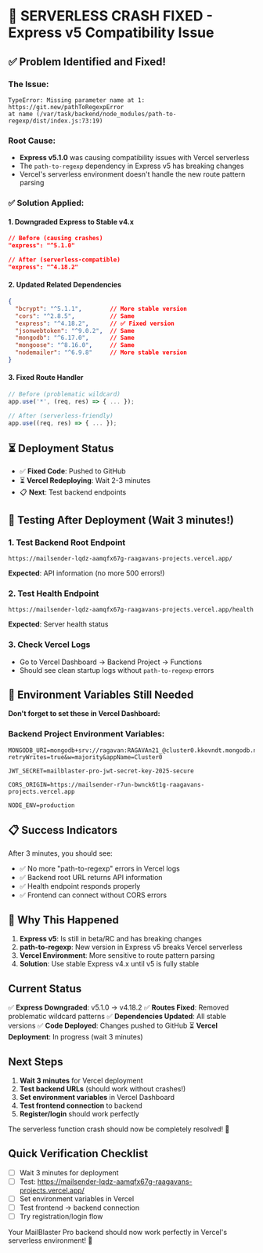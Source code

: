# 🚨 SERVERLESS CRASH FIXED - Express v5 Compatibility Issue

## ✅ Problem Identified and Fixed!

### The Issue:
```
TypeError: Missing parameter name at 1: https://git.new/pathToRegexpError
at name (/var/task/backend/node_modules/path-to-regexp/dist/index.js:73:19)
```

### Root Cause:
- **Express v5.1.0** was causing compatibility issues with Vercel serverless
- The `path-to-regexp` dependency in Express v5 has breaking changes
- Vercel's serverless environment doesn't handle the new route pattern parsing

### ✅ Solution Applied:

#### 1. Downgraded Express to Stable v4.x
```json
// Before (causing crashes)
"express": "^5.1.0"

// After (serverless-compatible)
"express": "^4.18.2"
```

#### 2. Updated Related Dependencies
```json
{
  "bcrypt": "^5.1.1",        // More stable version
  "cors": "^2.8.5",          // Same
  "express": "^4.18.2",      // ✅ Fixed version
  "jsonwebtoken": "^9.0.2",  // Same
  "mongodb": "^6.17.0",      // Same
  "mongoose": "^8.16.0",     // Same
  "nodemailer": "^6.9.8"     // More stable version
}
```

#### 3. Fixed Route Handler
```javascript
// Before (problematic wildcard)
app.use('*', (req, res) => { ... });

// After (serverless-friendly)
app.use((req, res) => { ... });
```

## ⏳ Deployment Status

- ✅ **Fixed Code**: Pushed to GitHub
- ⏳ **Vercel Redeploying**: Wait 2-3 minutes
- 📋 **Next**: Test backend endpoints

## 🧪 Testing After Deployment (Wait 3 minutes!)

### 1. Test Backend Root Endpoint
```
https://mailsender-lqdz-aamqfx67g-raagavans-projects.vercel.app/
```
**Expected**: API information (no more 500 errors!)

### 2. Test Health Endpoint
```
https://mailsender-lqdz-aamqfx67g-raagavans-projects.vercel.app/health
```
**Expected**: Server health status

### 3. Check Vercel Logs
- Go to Vercel Dashboard → Backend Project → Functions
- Should see clean startup logs without `path-to-regexp` errors

## 🎯 Environment Variables Still Needed

**Don't forget to set these in Vercel Dashboard:**

### Backend Project Environment Variables:
```
MONGODB_URI=mongodb+srv://ragavan:RAGAVAn21_@cluster0.kkovndt.mongodb.net/passkey?retryWrites=true&w=majority&appName=Cluster0

JWT_SECRET=mailblaster-pro-jwt-secret-key-2025-secure

CORS_ORIGIN=https://mailsender-r7un-bwnck6t1g-raagavans-projects.vercel.app

NODE_ENV=production
```

## 📋 Success Indicators

After 3 minutes, you should see:
- ✅ No more "path-to-regexp" errors in Vercel logs
- ✅ Backend root URL returns API information
- ✅ Health endpoint responds properly
- ✅ Frontend can connect without CORS errors

## 🔧 Why This Happened

1. **Express v5**: Is still in beta/RC and has breaking changes
2. **path-to-regexp**: New version in Express v5 breaks Vercel serverless
3. **Vercel Environment**: More sensitive to route pattern parsing
4. **Solution**: Use stable Express v4.x until v5 is fully stable

## Current Status

✅ **Express Downgraded**: v5.1.0 → v4.18.2
✅ **Routes Fixed**: Removed problematic wildcard patterns
✅ **Dependencies Updated**: All stable versions
✅ **Code Deployed**: Changes pushed to GitHub
⏳ **Vercel Deployment**: In progress (wait 3 minutes)

## Next Steps

1. **Wait 3 minutes** for Vercel deployment
2. **Test backend URLs** (should work without crashes!)
3. **Set environment variables** in Vercel Dashboard
4. **Test frontend connection** to backend
5. **Register/login** should work perfectly

The serverless function crash should now be completely resolved! 🚀

## Quick Verification Checklist

- [ ] Wait 3 minutes for deployment
- [ ] Test: https://mailsender-lqdz-aamqfx67g-raagavans-projects.vercel.app/
- [ ] Set environment variables in Vercel
- [ ] Test frontend → backend connection
- [ ] Try registration/login flow

Your MailBlaster Pro backend should now work perfectly in Vercel's serverless environment! 🎉
